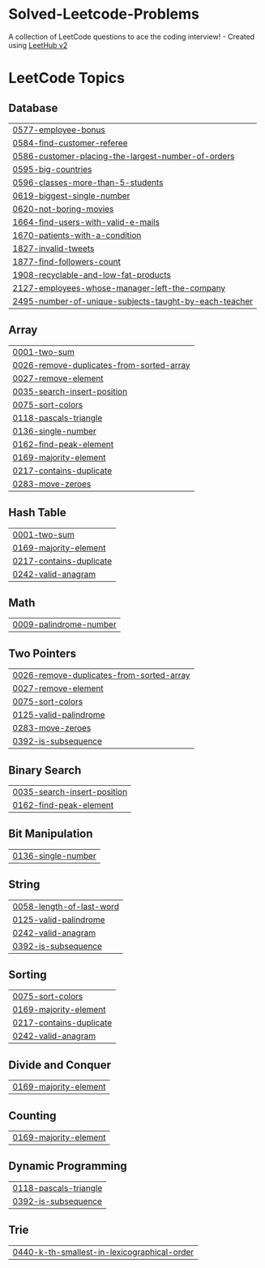 # Solved-Leetcode-Problems
A collection of LeetCode questions to ace the coding interview! - Created using [LeetHub v2](https://github.com/arunbhardwaj/LeetHub-2.0)

<!---LeetCode Topics Start-->
# LeetCode Topics
## Database
|  |
| ------- |
| [0577-employee-bonus](https://github.com/Swayam248/Solved-Leetcode-Problems/tree/master/0577-employee-bonus) |
| [0584-find-customer-referee](https://github.com/Swayam248/Solved-Leetcode-Problems/tree/master/0584-find-customer-referee) |
| [0586-customer-placing-the-largest-number-of-orders](https://github.com/Swayam248/Solved-Leetcode-Problems/tree/master/0586-customer-placing-the-largest-number-of-orders) |
| [0595-big-countries](https://github.com/Swayam248/Solved-Leetcode-Problems/tree/master/0595-big-countries) |
| [0596-classes-more-than-5-students](https://github.com/Swayam248/Solved-Leetcode-Problems/tree/master/0596-classes-more-than-5-students) |
| [0619-biggest-single-number](https://github.com/Swayam248/Solved-Leetcode-Problems/tree/master/0619-biggest-single-number) |
| [0620-not-boring-movies](https://github.com/Swayam248/Solved-Leetcode-Problems/tree/master/0620-not-boring-movies) |
| [1664-find-users-with-valid-e-mails](https://github.com/Swayam248/Solved-Leetcode-Problems/tree/master/1664-find-users-with-valid-e-mails) |
| [1670-patients-with-a-condition](https://github.com/Swayam248/Solved-Leetcode-Problems/tree/master/1670-patients-with-a-condition) |
| [1827-invalid-tweets](https://github.com/Swayam248/Solved-Leetcode-Problems/tree/master/1827-invalid-tweets) |
| [1877-find-followers-count](https://github.com/Swayam248/Solved-Leetcode-Problems/tree/master/1877-find-followers-count) |
| [1908-recyclable-and-low-fat-products](https://github.com/Swayam248/Solved-Leetcode-Problems/tree/master/1908-recyclable-and-low-fat-products) |
| [2127-employees-whose-manager-left-the-company](https://github.com/Swayam248/Solved-Leetcode-Problems/tree/master/2127-employees-whose-manager-left-the-company) |
| [2495-number-of-unique-subjects-taught-by-each-teacher](https://github.com/Swayam248/Solved-Leetcode-Problems/tree/master/2495-number-of-unique-subjects-taught-by-each-teacher) |
## Array
|  |
| ------- |
| [0001-two-sum](https://github.com/Swayam248/Solved-Leetcode-Problems/tree/master/0001-two-sum) |
| [0026-remove-duplicates-from-sorted-array](https://github.com/Swayam248/Solved-Leetcode-Problems/tree/master/0026-remove-duplicates-from-sorted-array) |
| [0027-remove-element](https://github.com/Swayam248/Solved-Leetcode-Problems/tree/master/0027-remove-element) |
| [0035-search-insert-position](https://github.com/Swayam248/Solved-Leetcode-Problems/tree/master/0035-search-insert-position) |
| [0075-sort-colors](https://github.com/Swayam248/Solved-Leetcode-Problems/tree/master/0075-sort-colors) |
| [0118-pascals-triangle](https://github.com/Swayam248/Solved-Leetcode-Problems/tree/master/0118-pascals-triangle) |
| [0136-single-number](https://github.com/Swayam248/Solved-Leetcode-Problems/tree/master/0136-single-number) |
| [0162-find-peak-element](https://github.com/Swayam248/Solved-Leetcode-Problems/tree/master/0162-find-peak-element) |
| [0169-majority-element](https://github.com/Swayam248/Solved-Leetcode-Problems/tree/master/0169-majority-element) |
| [0217-contains-duplicate](https://github.com/Swayam248/Solved-Leetcode-Problems/tree/master/0217-contains-duplicate) |
| [0283-move-zeroes](https://github.com/Swayam248/Solved-Leetcode-Problems/tree/master/0283-move-zeroes) |
## Hash Table
|  |
| ------- |
| [0001-two-sum](https://github.com/Swayam248/Solved-Leetcode-Problems/tree/master/0001-two-sum) |
| [0169-majority-element](https://github.com/Swayam248/Solved-Leetcode-Problems/tree/master/0169-majority-element) |
| [0217-contains-duplicate](https://github.com/Swayam248/Solved-Leetcode-Problems/tree/master/0217-contains-duplicate) |
| [0242-valid-anagram](https://github.com/Swayam248/Solved-Leetcode-Problems/tree/master/0242-valid-anagram) |
## Math
|  |
| ------- |
| [0009-palindrome-number](https://github.com/Swayam248/Solved-Leetcode-Problems/tree/master/0009-palindrome-number) |
## Two Pointers
|  |
| ------- |
| [0026-remove-duplicates-from-sorted-array](https://github.com/Swayam248/Solved-Leetcode-Problems/tree/master/0026-remove-duplicates-from-sorted-array) |
| [0027-remove-element](https://github.com/Swayam248/Solved-Leetcode-Problems/tree/master/0027-remove-element) |
| [0075-sort-colors](https://github.com/Swayam248/Solved-Leetcode-Problems/tree/master/0075-sort-colors) |
| [0125-valid-palindrome](https://github.com/Swayam248/Solved-Leetcode-Problems/tree/master/0125-valid-palindrome) |
| [0283-move-zeroes](https://github.com/Swayam248/Solved-Leetcode-Problems/tree/master/0283-move-zeroes) |
| [0392-is-subsequence](https://github.com/Swayam248/Solved-Leetcode-Problems/tree/master/0392-is-subsequence) |
## Binary Search
|  |
| ------- |
| [0035-search-insert-position](https://github.com/Swayam248/Solved-Leetcode-Problems/tree/master/0035-search-insert-position) |
| [0162-find-peak-element](https://github.com/Swayam248/Solved-Leetcode-Problems/tree/master/0162-find-peak-element) |
## Bit Manipulation
|  |
| ------- |
| [0136-single-number](https://github.com/Swayam248/Solved-Leetcode-Problems/tree/master/0136-single-number) |
## String
|  |
| ------- |
| [0058-length-of-last-word](https://github.com/Swayam248/Solved-Leetcode-Problems/tree/master/0058-length-of-last-word) |
| [0125-valid-palindrome](https://github.com/Swayam248/Solved-Leetcode-Problems/tree/master/0125-valid-palindrome) |
| [0242-valid-anagram](https://github.com/Swayam248/Solved-Leetcode-Problems/tree/master/0242-valid-anagram) |
| [0392-is-subsequence](https://github.com/Swayam248/Solved-Leetcode-Problems/tree/master/0392-is-subsequence) |
## Sorting
|  |
| ------- |
| [0075-sort-colors](https://github.com/Swayam248/Solved-Leetcode-Problems/tree/master/0075-sort-colors) |
| [0169-majority-element](https://github.com/Swayam248/Solved-Leetcode-Problems/tree/master/0169-majority-element) |
| [0217-contains-duplicate](https://github.com/Swayam248/Solved-Leetcode-Problems/tree/master/0217-contains-duplicate) |
| [0242-valid-anagram](https://github.com/Swayam248/Solved-Leetcode-Problems/tree/master/0242-valid-anagram) |
## Divide and Conquer
|  |
| ------- |
| [0169-majority-element](https://github.com/Swayam248/Solved-Leetcode-Problems/tree/master/0169-majority-element) |
## Counting
|  |
| ------- |
| [0169-majority-element](https://github.com/Swayam248/Solved-Leetcode-Problems/tree/master/0169-majority-element) |
## Dynamic Programming
|  |
| ------- |
| [0118-pascals-triangle](https://github.com/Swayam248/Solved-Leetcode-Problems/tree/master/0118-pascals-triangle) |
| [0392-is-subsequence](https://github.com/Swayam248/Solved-Leetcode-Problems/tree/master/0392-is-subsequence) |
## Trie
|  |
| ------- |
| [0440-k-th-smallest-in-lexicographical-order](https://github.com/Swayam248/Solved-Leetcode-Problems/tree/master/0440-k-th-smallest-in-lexicographical-order) |
<!---LeetCode Topics End-->
